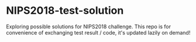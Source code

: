 # NIPS2018-test-solution
Exploring possible solutions for NIPS2018 challenge. This repo is for convenience of exchanging test result / code, it's updated lazily on demand!
